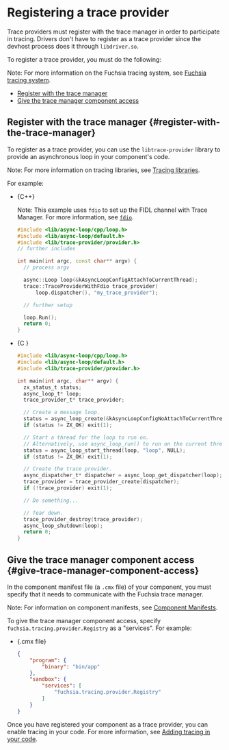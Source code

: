 # Registering a trace provider

Trace providers must register with the trace manager in order
to participate in tracing. Drivers don't have to register as a trace provider
since the devhost process does it through `libdriver.so`.

To register a trace provider, you must do the following:

Note: For more information on the Fuchsia tracing system, see
[Fuchsia tracing system](/docs/concepts/kernel/tracing-system.md).

* [Register with the trace manager](#register-with-the-trace-manager)
* [Give the trace manager component access](#give-trace-manager-component-access)

## Register with the trace manager {#register-with-the-trace-manager}

To register as a trace provider, you can use the `libtrace-provider` library
to provide an asynchronous loop in your component's code.

Note: For more information on tracing libraries, see
[Tracing libraries](/docs/reference/tracing/libraries.md).

For example:

* {C++}

  Note: This example uses `fdio` to set up the FIDL channel with Trace Manager. For
  more information, see
  [`fdio`](/docs/concepts/filesystems/life_of_an_open.md#fdio).

  ```cpp
  #include <lib/async-loop/cpp/loop.h>
  #include <lib/async-loop/default.h>
  #include <lib/trace-provider/provider.h>
  // further includes

  int main(int argc, const char** argv) {
    // process argv

    async::Loop loop(&kAsyncLoopConfigAttachToCurrentThread);
    trace::TraceProviderWithFdio trace_provider(
        loop.dispatcher(), "my_trace_provider");

    // further setup

    loop.Run();
    return 0;
  }
  ```

* {C }

  ```c
  #include <lib/async-loop/cpp/loop.h>
  #include <lib/async-loop/default.h>
  #include <lib/trace-provider/provider.h>

  int main(int argc, char** argv) {
    zx_status_t status;
    async_loop_t* loop;
    trace_provider_t* trace_provider;

    // Create a message loop.
    status = async_loop_create(&kAsyncLoopConfigNoAttachToCurrentThread, &loop);
    if (status != ZX_OK) exit(1);

    // Start a thread for the loop to run on.
    // Alternatively, use async_loop_run() to run on the current thread.
    status = async_loop_start_thread(loop, "loop", NULL);
    if (status != ZX_OK) exit(1);

    // Create the trace provider.
    async_dispatcher_t* dispatcher = async_loop_get_dispatcher(loop);
    trace_provider = trace_provider_create(dispatcher);
    if (!trace_provider) exit(1);

    // Do something...

    // Tear down.
    trace_provider_destroy(trace_provider);
    async_loop_shutdown(loop);
    return 0;
  }
  ```

## Give the trace manager component access {#give-trace-manager-component-access}

In the component manifest file (a `.cmx` file) of your component, you must
specify that it needs to communicate with the Fuchsia trace manager.

Note: For information on component manifests, see
[Component Manifests](/docs/concepts/components/v1/component_manifests.md).

To give the trace manager component access, specify
`fuchsia.tracing.provider.Registry` as a "services". For example:

* {.cmx file}

  ```json
  {
      "program": {
          "binary": "bin/app"
      },
      "sandbox": {
          "services": [
              "fuchsia.tracing.provider.Registry"
          ]
      }
  }
  ```

Once you have registered your component as a trace provider, you can enable
tracing in your code. For more information, see
[Adding tracing in your code](/docs/development/tracing/tutorial/adding-tracing-in-code.md).
